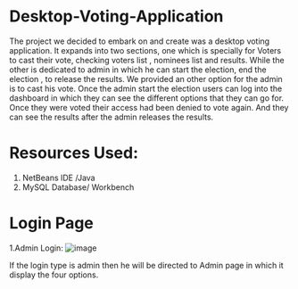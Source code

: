 # Desktop-Voting-Application
The project we decided to embark on and create was a desktop voting application.
It expands into two sections, one which is specially for Voters to cast their vote, checking voters list , nominees list and results.
While the other is dedicated to admin in which he can start the election, end the election , to release the results.
We provided an other option for the admin is to cast his vote.
Once the admin start the election users can log into the dashboard in which they can see the different options that they can go for.
Once they were voted their access had been denied to vote again. And they can see the results after the admin releases the results.
# Resources Used:
1. NetBeans IDE /Java
2. MySQL Database/ Workbench

# Login Page
1.Admin Login:
![image](https://github.com/sumanth44a/Desktop-Voting-Application/assets/114097800/dbb66f73-affa-4262-a31d-8d9a5fccc7a9)

If the login type is admin then he will be directed to Admin page in which it display the four options.
